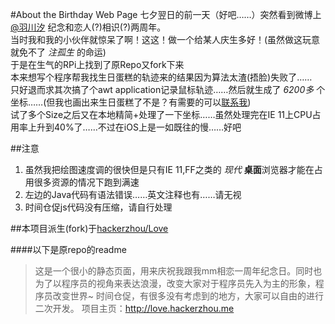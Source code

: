 ﻿#About the Birthday Web Page
七夕翌日的前一天（好吧……）突然看到微博上[@羽川汐](http://weibo.cn/319880777) 纪念和恋人(?)相识(?)两周年。   
当时我和我的小伙伴就惊呆了啊！这这！做一个给某人庆生多好！(虽然做这玩意就免不了 *注孤生* 的命运)   
于是在生气的RPi上找到了原Repo又fork下来   
本来想写个程序帮我找生日蛋糕的轨迹来的结果因为算法太渣(捂脸)失败了……   
只好退而求其次搞了个awt application记录鼠标轨迹……然后就生成了 *6200多* 个坐标……(但我也画出来生日蛋糕了不是？有需要的可以[联系我](http://weibo.cn/xavieryao))   
试了多个Size之后又在本地精简+处理了一下坐标……虽然处理完在IE 11上CPU占用率上升到40%了……不过在iOS上是一如既往的慢……好吧   

##注意

1. 虽然我把绘图速度调的很快但是只有IE 11,FF之类的 *现代* **桌面**浏览器才能在占用很多资源的情况下跑到满速   
2. 左边的Java代码有语法错误……英文注释也有……请无视   
3. 时间仓促js代码没有压缩，请自行处理   

##本项目派生(fork)于[hackerzhou/Love](https://github.com/hackerzhou/Love)   

####以下是原repo的readme

> 这是一个很小的静态页面，用来庆祝我跟我mm相恋一周年纪念日。同时也为了以程序员的视角来表达浪漫，改变大家对于程序员先入为主的形象，程序员改变世界~
> 时间仓促，有很多没有考虑到的地方，大家可以自由的进行二次开发。
> 项目主页：http://love.hackerzhou.me
